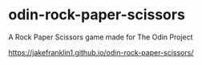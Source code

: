 # odin-rock-paper-scissors
A Rock Paper Scissors game made for The Odin Project

https://jakefranklin1.github.io/odin-rock-paper-scissors/
